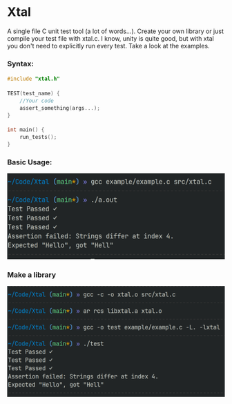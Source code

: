 # Xtal

A single file C unit test tool (a lot of words...).
Create your own library or just compile your test file with xtal.c.
I know, unity is quite good, but with xtal you don't need to explicitly run every test.
Take a look at the examples.

### Syntax:
```c
#include "xtal.h"

TEST(test_name) {
    //Your code
    assert_something(args...);
}

int main() {
    run_tests();
}
```

### Basic Usage:
![Alt text](resources/result.png)

### Make a library
![Alt text](resources/lib.png)

